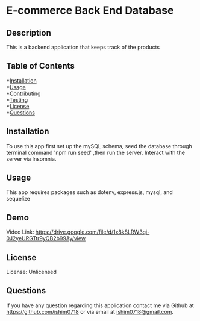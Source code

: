
  # E-commerce Back End Database
  

  ## Description
  This is a backend application that keeps track of the products

  ## Table of Contents
  *[Installation](#installation)  
  *[Usage](#usage)  
  *[Contributing](#contributing)  
  *[Testing](#testing)  
  *[License](#license)  
  *[Questions](#questions)  

  ## Installation
  To use this app first set up the mySQL schema, seed the database through terminal command 'npm run seed' ,then run the server. Interact with the server via Insomnia.

  ## Usage
  This app requires packages such as dotenv, express.js, mysql, and sequelize

  ## Demo
  Video Link: https://drive.google.com/file/d/1x8k8LRW3qi-0J2yeURGTtr9yQB2b99Ay/view
  

  ## License
  License: Unlicensed
  
  
  ## Questions
  If you have any question regarding this application contact me via Github at https://github.com/ishim0718 or via email at ishim0718@gmail.com.
